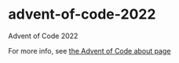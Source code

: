 # advent-of-code-2022
Advent of Code 2022

For more info, see [the Advent of Code about page](https://adventofcode.com/2022/about)
